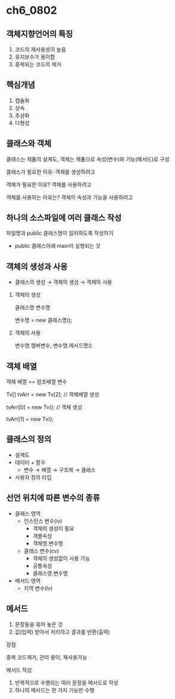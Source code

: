 # ch6_0802

## 객체지향언어의 특징

1. 코드의 재사용성이 높음
2. 유지보수가 용이함
3. 중복되는 코드의 제거

## 핵심개념

1. 캡슐화
2. 상속
3. 추상화
4. 다형성

## 클래스와 객체

클래스는 제품의 설계도, 객체는 제품으로 속성(변수)와 기능(메서드)로 구성

클래스가 필요한 이유: 객체를 생성하려고

객체가 필요한 이유? 객체를 사용하려고

객체를 사용하는 이유는? 객체의 속성과 기능을 사용하려고

## 하나의 소스파일에 여러 클래스 작성

파일명과 public 클래스명이 일치하도록 작성하기

- public 클래스아래 main이 실행되는 것

## 객체의 생성과 사용

- 클래스의 생성 → 객체의 생성 → 객체의 사용
1. 객체의 생성
    
    클래스명 변수명
    
    변수명 = new 클래스명();
    
2. 객체의 사용
    
    변수명.멤버변수, 변수명.메서드명()
    

## 객체 배열

객체 배열 == 참조배열 변수

Tv[] tvArr = new Tv[2]; // 객체배열 생성

tvArr[0] = new Tv(); // 객체 생성

tvArr[1] = new Tv();

## 클래스의 정의

- 설계도
- 데이터 + 함수
    - 변수 → 배열 → 구조체 → 클래스
- 사용자 정의 타입

## 선언 위치에 따른 변수의 종류

- 클래스 영역
    - 인스턴스 변수(iv)
        - 객체의 생성이 필요
        - 개별속성
        - 객체명.변수명
    - 클래스 변수(cv)
        - 객체의 생성없이 사용 가능
        - 공통속성
        - 클래스명.변수명
- 메서드 영역
    - 지역 변수(lv)

## 메서드

1. 문장들을 묶어 놓은 것
2. 값(입력) 받아서 처리하고 결과를 반환(출력)

장점

중복 코드제거, 관리 용이, 재사용가능

메서드 작성

1. 반복적으로 수행되는 여러 문장을 메서드로 작성
2. 하나의 메서드는 한 가지 기능만 수행
